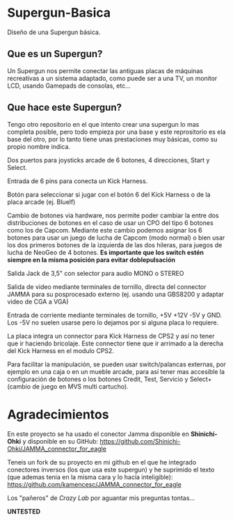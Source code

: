 # Supergun-Basica
Diseño de una Supergun básica.

## Que es un Supergun?
Un Supergun nos permite conectar las antiguas placas de máquinas recreativas a un sistema adaptado, como puede ser a una TV, un monitor LCD, usando Gamepads de consolas, etc...

## Que hace este Supergun?
Tengo otro repositorio en el que intento crear una supergun lo mas completa posible, pero todo empieza por una base y este reprositorio es ela base del otro, por lo tanto tiene unas prestaciones muy básicas, como su propio nombre indica.

Dos puertos para joysticks arcade de 6 botones, 4 direcciones, Start y Select.

Entrada de 6 pins para conecta un Kick Harness.

Botón para seleccionar si jugar con el botón 6 del Kick Harness o de la placa arcade (ej. Bluelf)

Cambio de botones via hardware, nos permite poder cambiar la entre dos distribuciones de botones en el caso de usar un CPO del tipo 6 botones como los de Capcom. Mediante este cambio podemos asignar los 6 botones para usar un juego de lucha de Capcom (modo normal) o bien usar los dos primeros botones de la izquierda de las dos hileras, para juegos de lucha de NeoGeo de 4 botones. **Es importante que los switch estén siempre en la misma posición para evitar doblepulsación**

Salida Jack de 3,5" con selector para audio MONO o STEREO

Salida de video mediante terminales de tornillo, directa del connector JAMMA para su posprocesado externo (ej. usando una GBS8200 y adaptar video de CGA a VGA)

Entrada de corriente mediante terminales de tornillo, +5V +12V -5V y GND. Los -5V no suelen usarse pero lo dejamos por si alguna placa lo requiere.

La placa integra un connector para Kick Harness de CPS2 y así no tener que ir haciendo bricolaje. Este connector tiene que ir arrimado a la derecha del Kick Harness en el modulo CPS2.

Para facilitar la manipulación, se pueden usar switch/palancas externas, por ejemplo en una caja o en un mueble arcade, para así tener mas accesible la configuración de botones o los botones Credit, Test, Servicio y Select+ (cambio de juego en MVS multi cartucho).

# Agradecimientos
En este proyecto se ha usado el conector Jamma disponible en **Shinichi-Ohki** y disponible en su GitHub: https://github.com/Shinichi-Ohki/JAMMA_connector_for_eagle

Teneis un fork de su proyecto en mi github en el que he integrado conectores inversos (los que usa este supergun) y he suprimido el texto (que ademas tenia en la misma cara y lo hacía inteligible): https://github.com/kamencesc/JAMMA_connector_for_eagle

Los "pañeros" de _Crazy Lab_ por aguantar mis preguntas tontas...

**UNTESTED**
